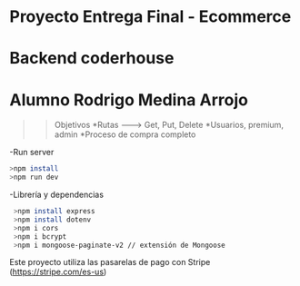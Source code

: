 # Proyecto Entrega Final - Ecommerce
# Backend coderhouse

# Alumno Rodrigo Medina Arrojo

>>Objetivos
*Rutas ---> Get, Put, Delete
*Usuarios, premium, admin
*Proceso de compra completo

-Run server
```sh
>npm install
>npm run dev
```

-Librería y dependencias 
```sh
 >npm install express
 >npm install dotenv
 >npm i cors
 >npm i bcrypt
 >npm i mongoose-paginate-v2 // extensión de Mongoose
 ```

 Este proyecto utiliza las pasarelas de pago con Stripe
 (https://stripe.com/es-us)


